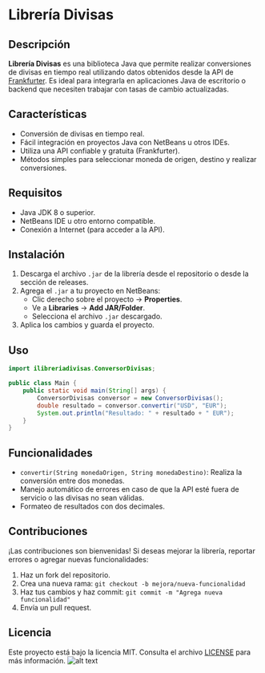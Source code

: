 # Librería Divisas

## Descripción

**Librería Divisas** es una biblioteca Java que permite realizar conversiones de divisas en tiempo real utilizando datos obtenidos desde la API de [Frankfurter](https://www.frankfurter.app/). Es ideal para integrarla en aplicaciones Java de escritorio o backend que necesiten trabajar con tasas de cambio actualizadas.

## Características

- Conversión de divisas en tiempo real.
- Fácil integración en proyectos Java con NetBeans u otros IDEs.
- Utiliza una API confiable y gratuita (Frankfurter).
- Métodos simples para seleccionar moneda de origen, destino y realizar conversiones.

## Requisitos

- Java JDK 8 o superior.
- NetBeans IDE u otro entorno compatible.
- Conexión a Internet (para acceder a la API).

## Instalación

1. Descarga el archivo `.jar` de la librería desde el repositorio o desde la sección de releases.
2. Agrega el `.jar` a tu proyecto en NetBeans:
   - Clic derecho sobre el proyecto → **Properties**.
   - Ve a **Libraries** → **Add JAR/Folder**.
   - Selecciona el archivo `.jar` descargado.
3. Aplica los cambios y guarda el proyecto.

## Uso

```java
import ilibreriadivisas.ConversorDivisas;

public class Main {
    public static void main(String[] args) {
        ConversorDivisas conversor = new ConversorDivisas();
        double resultado = conversor.convertir("USD", "EUR");
        System.out.println("Resultado: " + resultado + " EUR");
    }
}
```

## Funcionalidades

- `convertir(String monedaOrigen, String monedaDestino)`: Realiza la conversión entre dos monedas.
- Manejo automático de errores en caso de que la API esté fuera de servicio o las divisas no sean válidas.
- Formateo de resultados con dos decimales.

## Contribuciones

¡Las contribuciones son bienvenidas! Si deseas mejorar la librería, reportar errores o agregar nuevas funcionalidades:

1. Haz un fork del repositorio.
2. Crea una nueva rama: `git checkout -b mejora/nueva-funcionalidad`
3. Haz tus cambios y haz commit: `git commit -m "Agrega nueva funcionalidad"`
4. Envía un pull request.

## Licencia

Este proyecto está bajo la licencia MIT. Consulta el archivo [LICENSE](LICENSE) para más información.
![alt text](image.png)
